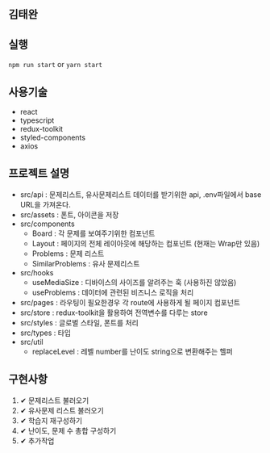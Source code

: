 ## 김태완

## 실행

`npm run start` or `yarn start`

## 사용기술

- react
- typescript
- redux-toolkit
- styled-components
- axios

## 프로젝트 설명

- src/api : 문제리스트, 유사문제리스트 데이터를 받기위한 api, .env파일에서 base URL을 가져온다.
- src/assets : 폰트, 아이콘을 저장
- src/components
  - Board : 각 문제를 보여주기위한 컴포넌트
  - Layout : 페이지의 전체 레이아웃에 해당하는 컴포넌트 (현재는 Wrap만 있음)
  - Problems : 문제 리스트
  - SimilarProblems : 유사 문제리스트
- src/hooks
  - useMediaSize : 디바이스의 사이즈를 알려주는 훅 (사용하진 않았음)
  - useProblems : 데이터에 관련된 비즈니스 로직을 처리
- src/pages : 라우팅이 필요한경우 각 route에 사용하게 될 페이지 컴포넌트
- src/store : redux-toolkit을 활용하여 전역변수를 다루는 store
- src/styles : 글로벌 스타일, 폰트를 처리
- src/types : 타입
- src/util
  - replaceLevel : 레벨 number를 난이도 string으로 변환해주는 헬퍼

## 구현사항

1. ✔ 문제리스트 불러오기
2. ✔ 유사문제 리스트 불러오기
3. ✔ 학습지 재구성하기
4. ✔ 난이도, 문제 수 총합 구성하기
5. ✔ 추가작업
